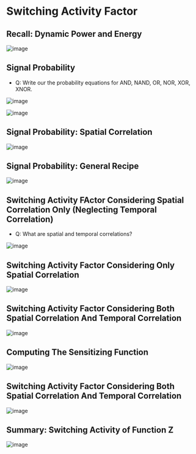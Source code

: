 # Switching Activity Factor

## Recall: Dynamic Power and Energy
![image](https://github.com/user-attachments/assets/76aabbb2-f3a5-4738-be30-ac0d843fac08)

## Signal Probability
- Q: Write our the probability equations for AND, NAND, OR, NOR, XOR, XNOR.
  
![image](https://github.com/user-attachments/assets/325d6f8e-d06f-489e-a32d-faad304afadb)

![image](https://github.com/user-attachments/assets/425065cc-4221-4e80-ab3a-6299d9b56abf)

## Signal Probability: Spatial Correlation
![image](https://github.com/user-attachments/assets/fece729b-89d3-4fdc-bd24-54540d43d593)

## Signal Probability: General Recipe
![image](https://github.com/user-attachments/assets/fd4b17f6-3379-4a06-a9e1-e7334b929c20)

## Switching Activity FActor Considering Spatial Correlation Only (Neglecting Temporal Correlation)
- Q: What are spatial and temporal correlations?

![image](https://github.com/user-attachments/assets/d18ecca2-35a8-419c-8488-d2aff7212da3)

## Switching Activity Factor Considering Only Spatial Correlation
![image](https://github.com/user-attachments/assets/56dbc7d2-85f5-4b5f-a24d-3f97b42093ce)

## Switching Activity Factor Considering Both Spatial Correlation And Temporal Correlation
![image](https://github.com/user-attachments/assets/a6490ca2-578d-4b5b-a75d-79c0df7787ac)

## Computing The Sensitizing Function
![image](https://github.com/user-attachments/assets/4b9ea838-9a9f-4b66-a57b-81f7cdc6cfc5)

## Switching Activity Factor Considering Both Spatial Correlation And Temporal Correlation
![image](https://github.com/user-attachments/assets/6f7884d0-570e-438b-b40b-69b4d98ac0a1)

## Summary: Switching Activity of Function Z
![image](https://github.com/user-attachments/assets/b0f54a2d-99df-42d8-be75-9fe7de613913)
